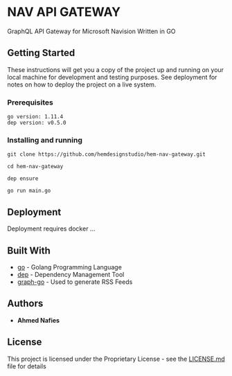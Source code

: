 # NAV API GATEWAY

GraphQL API Gateway for Microsoft Navision Written in GO

## Getting Started

These instructions will get you a copy of the project up and running on your local machine for development and testing purposes. See deployment for notes on how to deploy the project on a live system.

### Prerequisites


```
go version: 1.11.4
dep version: v0.5.0
```

### Installing and running

```
git clone https://github.com/hemdesignstudio/hem-nav-gateway.git

cd hem-nav-gateway

dep ensure

go run main.go

```

## Deployment

Deployment requires docker ...

## Built With

* [go](https://golang.org/) - Golang Programming Language
* [dep](https://github.com/golang/dep) - Dependency Management Tool
* [graph-go](https://github.com/graphql-go/graphql) - Used to generate RSS Feeds




## Authors

* **Ahmed Nafies** 
## License

This project is licensed under the Proprietary License - see the [LICENSE.md](LICENSE.md) file for details
